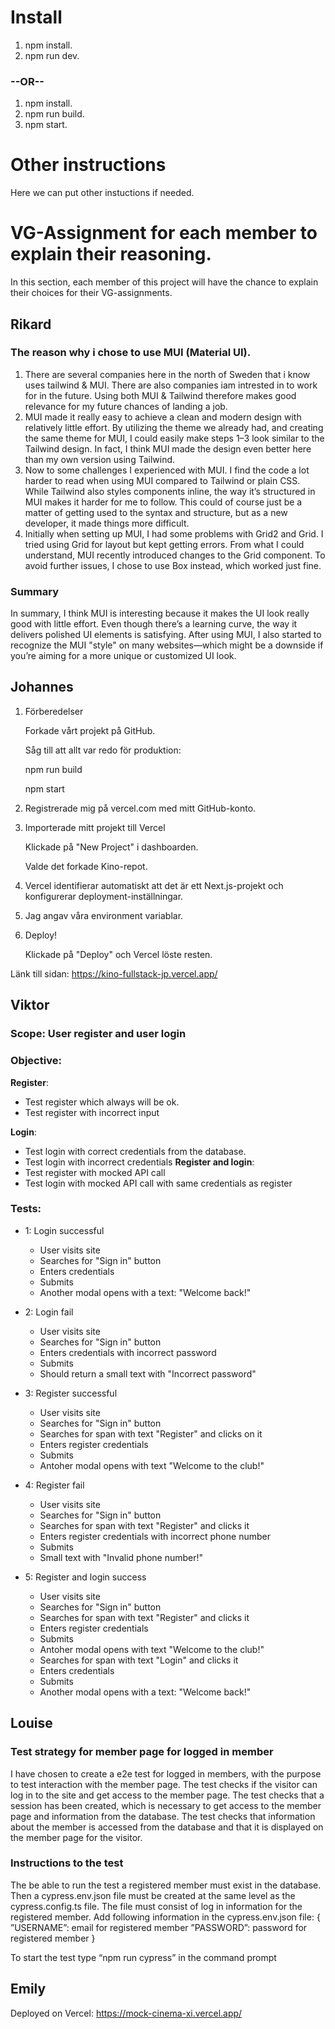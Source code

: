 # Install

1. npm install.
2. npm run dev.

### --OR--

1. npm install.
2. npm run build.
3. npm start.

# Other instructions

Here we can put other instuctions if needed.

# VG-Assignment for each member to explain their reasoning.

In this section, each member of this project will have the chance to explain their choices for their VG-assignments.

## Rikard

### The reason why i chose to use MUI (Material UI).

1. There are several companies here in the north of Sweden that i know uses tailwind & MUI. There are also companies iam intrested in to work for in the future. Using both MUI & Tailwind therefore makes good relevance for my future chances of landing a job.
2. MUI made it really easy to achieve a clean and modern design with relatively little effort. By utilizing the theme we already had, and creating the same theme for MUI, I could easily make steps 1–3 look similar to the Tailwind design. In fact, I think MUI made the design even better here than my own version using Tailwind.
3. Now to some challenges I experienced with MUI. I find the code a lot harder to read when using MUI compared to Tailwind or plain CSS. While Tailwind also styles components inline, the way it’s structured in MUI makes it harder for me to follow. This could of course just be a matter of getting used to the syntax and structure, but as a new developer, it made things more difficult.
4. Initially when setting up MUI, I had some problems with Grid2 and Grid. I tried using Grid for layout but kept getting errors. From what I could understand, MUI recently introduced changes to the Grid component. To avoid further issues, I chose to use Box instead, which worked just fine.

### Summary

In summary, I think MUI is interesting because it makes the UI look really good with little effort. Even though there’s a learning curve, the way it delivers polished UI elements is satisfying. After using MUI, I also started to recognize the MUI "style" on many websites—which might be a downside if you’re aiming for a more unique or customized UI look.

## Johannes

1. Förberedelser

   Forkade vårt projekt på GitHub.

   Såg till att allt var redo för produktion:

   npm run build

   npm start

2. Registrerade mig på vercel.com med mitt GitHub-konto.

3. Importerade mitt projekt till Vercel

   Klickade på "New Project" i dashboarden.

   Valde det forkade Kino-repot.

4. Vercel identifierar automatiskt att det är ett Next.js-projekt och konfigurerar deployment-inställningar.

5. Jag angav våra environment variablar.

6. Deploy!

   Klickade på "Deploy" och Vercel löste resten.

Länk till sidan: https://kino-fullstack-jp.vercel.app/

## Viktor

### **Scope**: User register and user login

### **Objective**:

**Register**:

- Test register which always will be ok.
- Test register with incorrect input

**Login**:

- Test login with correct credentials from the database.
- Test login with incorrect credentials
  **Register and login**:
- Test register with mocked API call
- Test login with mocked API call with same credentials as register

### **Tests**:

- 1: Login successful

  - User visits site
  - Searches for "Sign in" button
  - Enters credentials
  - Submits
  - Another modal opens with a text: "Welcome back!"

- 2: Login fail

  - User visits site
  - Searches for "Sign in" button
  - Enters credentials with incorrect password
  - Submits
  - Should return a small text with "Incorrect password"

- 3: Register successful

  - User visits site
  - Searches for "Sign in" button
  - Searches for span with text "Register" and clicks on it
  - Enters register credentials
  - Submits
  - Antoher modal opens with text "Welcome to the club!"

- 4: Register fail

  - User visits site
  - Searches for "Sign in" button
  - Searches for span with text "Register" and clicks it
  - Enters register credentials with incorrect phone number
  - Submits
  - Small text with "Invalid phone number!"

- 5: Register and login success

  - User visits site
  - Searches for "Sign in" button
  - Searches for span with text "Register" and clicks it
  - Enters register credentials
  - Submits
  - Antoher modal opens with text "Welcome to the club!"
  - Searches for span with text "Login" and clicks it
  - Enters credentials
  - Submits
  - Another modal opens with a text: "Welcome back!"

## Louise

### Test strategy for member page for logged in member

I have chosen to create a e2e test for logged in members, with the purpose to test interaction with the member page.
The test checks if the visitor can log in to the site and get access to the member page.
The test checks that a session has been created, which is necessary to get access to the member page and information from the database.
The test checks that information about the member is accessed from the database and that it is displayed on the member page for the visitor.

### Instructions to the test

The be able to run the test a registered member must exist in the database. Then a cypress.env.json file must be created at the same level as the cypress.config.ts file. The file must consist of log in information for the registered member.
Add following information in the cypress.env.json file:
{
”USERNAME”: email for registered member
”PASSWORD”: password for registered member
}

To start the test type “npm run cypress” in the command prompt

## Emily

Deployed on Vercel: https://mock-cinema-xi.vercel.app/
